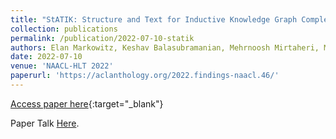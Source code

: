 ```yaml
---
title: "StATIK: Structure and Text for Inductive Knowledge Graph Completion"
collection: publications
permalink: /publication/2022-07-10-statik
authors: Elan Markowitz, Keshav Balasubramanian, Mehrnoosh Mirtaheri, Murali Annavaram, Aram Galstyan, Greg Ver Steeg
date: 2022-07-10
venue: 'NAACL-HLT 2022'
paperurl: 'https://aclanthology.org/2022.findings-naacl.46/'
---
```

[Access paper here](https://aclanthology.org/2022.findings-naacl.46/){:target="_blank"}

Paper Talk [Here](https://underline.io/events/325/posters/11377/poster/54187-statik-structure-and-text-for-inductive-knowledge-graph-completion).
